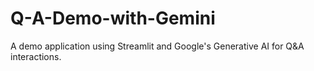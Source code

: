 # Q-A-Demo-with-Gemini
A demo application using Streamlit and Google's Generative AI for Q&amp;A interactions.
